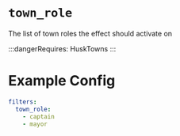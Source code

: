 # `town_role`

The list of town roles the effect should activate on

:::dangerRequires:
HuskTowns
:::
# Example Config
```yaml
filters:
  town_role: 
    - captain
    - mayor
```
